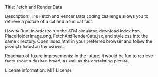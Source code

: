 Title: Fetch and Render Data

Description: The Fetch and Render Data coding challenge allows you to retrieve a picture of a cat and a fun cat fact.

How to Run: In order to run the ATM simulator, download index.html, PlaceHolderImage.png, FetchAndRenderCats.jsx, and style.css into the same directory. Open index.html in your preferred browser and follow the prompts listed on the screen.

Roadmap of future improvements: In the future, it would be fun to retrieve facts about a desired breed, as well as the correlating picture. 

License information: MIT License
